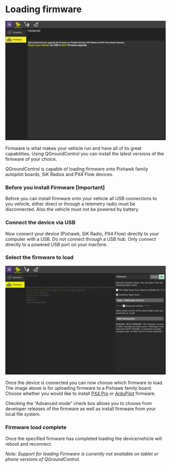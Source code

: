 # Loading firmware

![](Firmware.jpg)

Firmware is what makes your vehicle run and have all of its great capabilities. Using QGroundControl you can install the latest versions of the firmware of your choice.

QGroundControl is capable of loading firmware onto Pixhawk family autopilot boards, SiK Radios and PX4 Flow devices.

### Before you install Firmware [Important]

Before you can install firmware onto your vehicle all USB connections to you vehicle, either direct or through a telemetry radio must be disconnected. Also the vehicle must not be powered by battery. 

### Connect the device via USB

Now connect your device (Pixhawk, SiK Radio, PX4 Flow) directly to your computer with a USB. Do not connect through a USB hub. Only connect directly to a powered USB port on your machine.

### Select the firmware to load

![](FirmwareSelect.jpg)

Once the device is connected you can now choose which firmware to load. The image above is for uploading firmware to a Pixhawk family board. Choose whether you would like to install [PX4 Pro](http://px4.io/) or [ArduPilot](http://ardupilot.com) firmware.

Checking the “Advanced mode” check box allows you to choose from developer releases of the firmware as well as install firmware from your local file system.

### Firmware load complete

Once the specified firmware has completed loading the device/vehicle will reboot and reconnect.

*Note: Support for loading Firmware is currently not available on tablet or phone versions of QGroundControl.*
